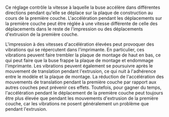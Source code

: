 Ce réglage contrôle la vitesse à laquelle la buse accélère dans différentes directions pendant qu'elle se déplace sur la plaque de construction au cours de la première couche. L'accélération pendant les déplacements sur la première couche peut être réglée à une vitesse différente de celle des déplacements dans le reste de l'impression ou des déplacements d'extrusion de la première couche.

L'impression à des vitesses d'accélération élevées peut provoquer des vibrations qui se répercutent dans l'imprimante. En particulier, ces vibrations peuvent faire trembler la plaque de montage de haut en bas, ce qui peut faire que la buse frappe la plaque de montage et endommage l'imprimante. Les vibrations peuvent également se poursuivre après le mouvement de translation pendant l'extrusion, ce qui nuit à l'adhérence entre le modèle et la plaque de montage. La réduction de l'accélération des mouvements de translation pendant la première couche par rapport aux autres couches peut prévenir ces effets. Toutefois, pour gagner du temps, l'accélération pendant le déplacement de la première couche peut toujours être plus élevée que pendant les mouvements d'extrusion de la première couche, car les vibrations ne posent généralement un problème que pendant l'extrusion.
